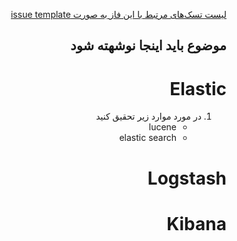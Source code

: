 <div dir="rtl" align='right'>


[لیست تسک‌های مرتبط با این فاز به صورت issue template](./issue-Phase04.md)

## موضوع باید اینجا نوشهته شود


# Elastic
  1. در مورد موارد زیر تحقیق کنید
      - lucene
      - elastic search
# Logstash

# Kibana

